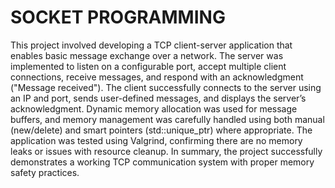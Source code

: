 # SOCKET PROGRAMMING
This project involved developing a TCP client-server application that enables basic message exchange over a network. The server was implemented to listen on a configurable port, accept multiple client connections, receive messages, and respond with an acknowledgment ("Message received"). The client successfully connects to the server using an IP and port, sends user-defined messages, and displays the server’s acknowledgment.  Dynamic memory allocation was used for message buffers, and memory management was carefully handled using both manual (new/delete) and smart pointers (std::unique_ptr) where appropriate. The application was tested using Valgrind, confirming there are no memory leaks or issues with resource cleanup.  In summary, the project successfully demonstrates a working TCP communication system with proper memory safety practices.
